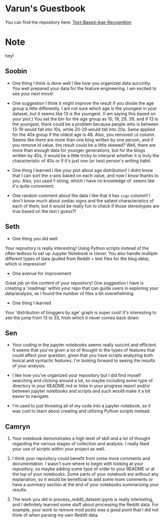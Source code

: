# Varun's Guestbook
You can find the repository here: [Text-Based-Age-Recognition](https://github.com/Data-Science-for-Linguists-2023/Text-Based-Age-Recognition)

# Note
hey!

## Soobin

* One thing I think is done well
I like how you organized data succintly. You well prepared your data for the feature engineering. I am excited to see your next move! 

* One suggestion
I think it might improve the result if you divide the age group a little differently. I am not sure which age is the youngest in your dataset, but it seems like 13 is the youngest. (I am saying this based on your plot.) You set the bin for the age group as 10, 19, 29, 39, and if 13 is the youngest, there could be a problem because people who is between 13-19 would fall into 10s, while 20-29 would fall into 20s. Same applied for the 40s group if the oldest age is 48.
Also, you removed `id` column. Seems like there are more than one blog written by one person, and if you remove id value, the result could be a little skewed? 
Well, there are more than enough data for younger generations, but for the blogs written by 40s, it would be a little tricky to interpret whether it is truly the characteristic of 40s or if it's just one (or two) person's writing habit.

* One thing I learned
I like your plot about age distribution! I didnt know that I can sort the x-axis based on each value, and now I know thanks to you. Also, you used f-string, which I have no knowledge of. seems like it's quite convenient.

* One random comment about the data
I like that it has `sign` column!! I don't know much about zodiac signs and the salient characteristics of each of them, but it would be really fun to check if those stereotypes are true based on the text I guess?!

## Seth

* One thing you did well

Your repository is really interesting! Using Python scripts instead of the often tedious to set up Jupyter Notebook is clever. You also handle multiple different types of data (pulled from Reddit + text files for the blog data), which is impressive!

* One avenue for improvement

Great job on the content of your repository! One suggestion I have is creating a 'roadmap' within your repo that can guide users in exploring your data/analysis, as I found the number of files a bit overwhelming. 

* One thing I learned

Your 'distribution of bloggers by age' graph is super cool! It's interesting to see the jump from 13 to 33, from which it never comes back down. 

## Sen

- Your coding in the jupyter notebooks seems really succint and efficient. It seems that you've given a lot of thought to the types of features that could affect your question, given that you have scripts analyzing both lexical and syntactic features. I'm looking forward to seeing the results of your analysis.

- I like how you've organized your repository but I did find myself searching and clicking around a lot, so maybe including some type of directory in your README.md or links in your progress report and/or between jupyter notebooks and scripts and such would make it a bit easier to navigate.

- I'm used to just throwing all of my code into a jupyter notebook, so it was cool to learn about creating and utilizing Python scripts instead.

## Camryn

1. Your notebook demonstrates a high level of skill and a lot of thought regarding the various stages of collection and analysis. I really liked your use of scripts within your project as well.

2. I think your repository could benefit from some more comments and documentation. I wasn't sure where to begin with looking at your repository, so maybe adding some type of order to your README or at the top of your notebooks. Some parts of your notebook are without any explanation, so it would be beneficial to add some more comments or have a summary section at the end of your notebooks summarizing your results.

3. The work you did in process_reddit_dataset.ipynb is really interesting, and I definitely learned some stuff about processing the Reddit data. For example, your work to remove mod posts was a good point that I did not think of when parsing my own Reddit data.